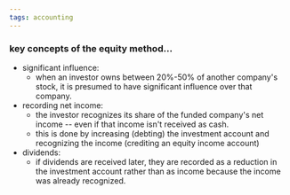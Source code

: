 ```yaml
---
tags: accounting
---
```


### key concepts of the equity method...
- significant influence: 
	- when an investor owns between 20%-50% of another company's stock, it is presumed to have significant influence over that company.
- recording net income: 
	- the investor recognizes its share of the funded company's net income -- even if that income isn't received as cash. 
	- this is done by increasing (debting) the investment account and recognizing the income (crediting an equity income account)
- dividends: 
	- if dividends are received later, they are recorded as a reduction in the investment account rather than as income because the income was already recognized.
